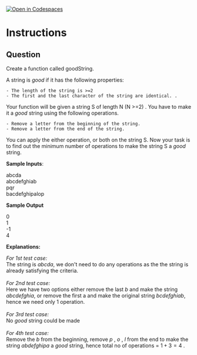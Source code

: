 [![Open in Codespaces](https://classroom.github.com/assets/launch-codespace-2972f46106e565e64193e422d61a12cf1da4916b45550586e14ef0a7c637dd04.svg)](https://classroom.github.com/open-in-codespaces?assignment_repo_id=18814705)
# Instructions  

  ## Question
Create a function called goodString.

A string is _good_ if it has the following properties:

    - The length of the string is >=2
    - The first and the last character of the string are identical. .

Your function will be given a string S of length N (N >=2) . You have to make it a _good_ string using the following operations. 

    - Remove a letter from the beginning of the string.
    - Remove a letter from the end of the string.

You can apply the either operation, or both on the string S. Now your task is to find out the minimum number of operations to make the string S a _good_ string.

**Sample Inputs**:

  abcda</br>
  abcdefghiab</br>
  pqr</br>
  bacdefghipalop</br>

**Sample Output**

0</br>
1</br>
-1</br>
4</br>

**Explanations:**

_For 1st test case:_</br>
The string is _abcda_, we don't need to do any operations as the the string is already satisfying the criteria.</br></br>
_For 2nd test case:_</br>
Here we have two options either remove the last _b_ and make the string _abcdefghia_, or remove the first a and make the original string _bcdefghiab_, hence we need only 1 operation.</br></br>
_For 3rd test case:_</br>
No _good_ string could be made</br></br>
_For 4th test case:_</br>
Remove the _b_ from the beginning, remove _p_ , _o_ , _l_ from the end to make the string _abdefghipa_ a _good_ string, hence total no of operations = $1 + 3 = 4$ . 